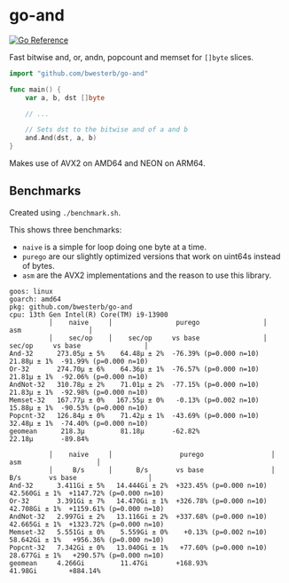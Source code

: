 go-and
======

[![Go Reference](https://pkg.go.dev/badge/github.com/bwesterb/go-and.svg)](https://pkg.go.dev/github.com/bwesterb/go-and)

Fast bitwise and, or, andn, popcount and memset for `[]byte` slices.

```go
import "github.com/bwesterb/go-and"

func main() {
    var a, b, dst []byte

    // ...

    // Sets dst to the bitwise and of a and b
    and.And(dst, a, b)
}
```

Makes use of AVX2 on AMD64 and NEON on ARM64.

## Benchmarks

Created using `./benchmark.sh`.

This shows three benchmarks:

* `naive` is a simple for loop doing one byte at a time.
* `purego` are our slightly optimized versions that work on uint64s instead of bytes.
* `asm` are the AVX2 implementations and the reason to use this library.

```
goos: linux
goarch: amd64
pkg: github.com/bwesterb/go-and
cpu: 13th Gen Intel(R) Core(TM) i9-13900
          │    naive     │                purego                │                 asm                 │
          │    sec/op    │    sec/op     vs base                │   sec/op     vs base                │
And-32      273.05µ ± 5%    64.48µ ± 2%  -76.39% (p=0.000 n=10)   21.88µ ± 1%  -91.99% (p=0.000 n=10)
Or-32       274.70µ ± 6%    64.36µ ± 1%  -76.57% (p=0.000 n=10)   21.81µ ± 1%  -92.06% (p=0.000 n=10)
AndNot-32   310.78µ ± 2%    71.01µ ± 2%  -77.15% (p=0.000 n=10)   21.83µ ± 1%  -92.98% (p=0.000 n=10)
Memset-32   167.77µ ± 0%   167.55µ ± 0%   -0.13% (p=0.002 n=10)   15.88µ ± 1%  -90.53% (p=0.000 n=10)
Popcnt-32   126.84µ ± 0%    71.42µ ± 1%  -43.69% (p=0.000 n=10)   32.48µ ± 1%  -74.40% (p=0.000 n=10)
geomean      218.3µ         81.18µ       -62.82%                  22.18µ       -89.84%

          │    naive     │                 purego                 │                   asm                   │
          │     B/s      │      B/s       vs base                 │      B/s       vs base                  │
And-32      3.411Gi ± 5%   14.444Gi ± 2%  +323.45% (p=0.000 n=10)   42.560Gi ± 1%  +1147.72% (p=0.000 n=10)
Or-32       3.391Gi ± 7%   14.470Gi ± 1%  +326.78% (p=0.000 n=10)   42.708Gi ± 1%  +1159.61% (p=0.000 n=10)
AndNot-32   2.997Gi ± 2%   13.116Gi ± 2%  +337.68% (p=0.000 n=10)   42.665Gi ± 1%  +1323.72% (p=0.000 n=10)
Memset-32   5.551Gi ± 0%    5.559Gi ± 0%    +0.13% (p=0.002 n=10)   58.642Gi ± 1%   +956.36% (p=0.000 n=10)
Popcnt-32   7.342Gi ± 0%   13.040Gi ± 1%   +77.60% (p=0.000 n=10)   28.677Gi ± 1%   +290.57% (p=0.000 n=10)
geomean     4.266Gi         11.47Gi       +168.93%                   41.98Gi        +884.14%
```
